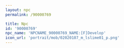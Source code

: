 ```yaml
---
layout: npc
permalink: /90000769

title: Npc
id: '90000769'
npc_name: 'NPCNAME_90000769_NAME:[F]Develop'
icon_url: 'portrait/mob/02020107_m_lslime01_p.png'
---
```

